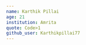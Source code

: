 ```yaml
---
name: Karthik Pillai
age: 21
institution: Amrita
quote: Code>1
github_user: Karthikpillai77
---
```


